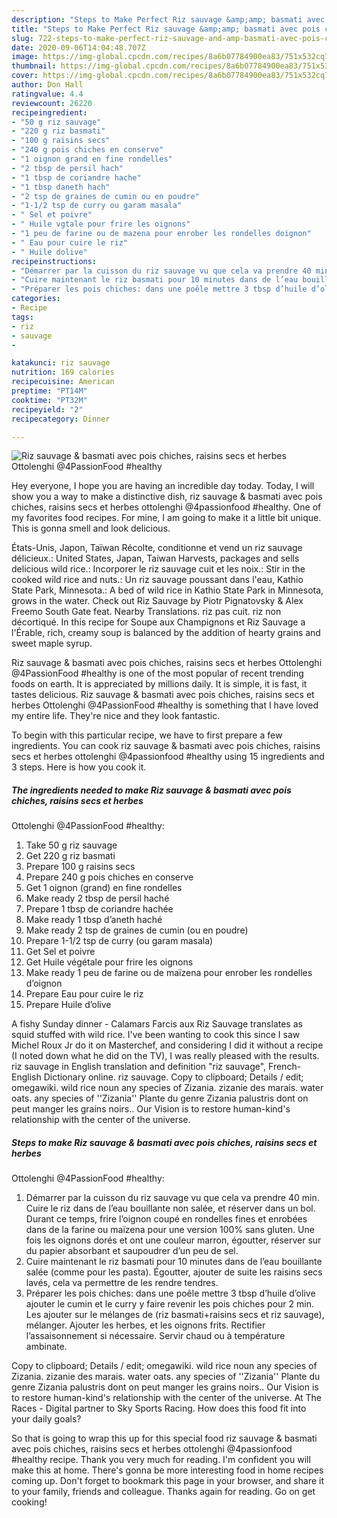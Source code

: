 ```yaml
---
description: "Steps to Make Perfect Riz sauvage &amp;amp; basmati avec pois chiches, raisins secs et herbes  Ottolenghi @4PassionFood #healthy"
title: "Steps to Make Perfect Riz sauvage &amp;amp; basmati avec pois chiches, raisins secs et herbes  Ottolenghi @4PassionFood #healthy"
slug: 722-steps-to-make-perfect-riz-sauvage-and-amp-basmati-avec-pois-chiches-raisins-secs-et-herbes-ottolenghi-4passionfood-healthy
date: 2020-09-06T14:04:48.707Z
image: https://img-global.cpcdn.com/recipes/8a6b07784900ea83/751x532cq70/riz-sauvage-basmati-avec-pois-chiches-raisins-secs-et-herbes-ottolenghi-4passionfood-healthy-photo-principale-de-la-recette.jpg
thumbnail: https://img-global.cpcdn.com/recipes/8a6b07784900ea83/751x532cq70/riz-sauvage-basmati-avec-pois-chiches-raisins-secs-et-herbes-ottolenghi-4passionfood-healthy-photo-principale-de-la-recette.jpg
cover: https://img-global.cpcdn.com/recipes/8a6b07784900ea83/751x532cq70/riz-sauvage-basmati-avec-pois-chiches-raisins-secs-et-herbes-ottolenghi-4passionfood-healthy-photo-principale-de-la-recette.jpg
author: Don Hall
ratingvalue: 4.4
reviewcount: 26220
recipeingredient:
- "50 g riz sauvage"
- "220 g riz basmati"
- "100 g raisins secs"
- "240 g pois chiches en conserve"
- "1 oignon grand en fine rondelles"
- "2 tbsp de persil hach"
- "1 tbsp de coriandre hache"
- "1 tbsp daneth hach"
- "2 tsp de graines de cumin ou en poudre"
- "1-1/2 tsp de curry ou garam masala"
- " Sel et poivre"
- " Huile vgtale pour frire les oignons"
- "1 peu de farine ou de mazena pour enrober les rondelles doignon"
- " Eau pour cuire le riz"
- " Huile dolive"
recipeinstructions:
- "Démarrer par la cuisson du riz sauvage vu que cela va prendre 40 min. Cuire le riz dans de l’eau bouillante non salée, et réserver dans un bol. Durant ce temps, frire l’oignon coupé en rondelles fines et enrobées dans de la farine ou maïzena pour une version 100% sans gluten. Une fois les oignons dorés et ont une couleur marron, égoutter, réserver sur du papier absorbant et saupoudrer d’un peu de sel."
- "Cuire maintenant le riz basmati pour 10 minutes dans de l’eau bouillante salée (comme pour les pasta). Égoutter, ajouter de suite les raisins secs lavés, cela va permettre de les rendre tendres."
- "Préparer les pois chiches: dans une poêle mettre 3 tbsp d’huile d’olive ajouter le cumin et le curry y faire revenir les pois chiches pour 2 min. Les ajouter sur le mélanges de (riz basmati+raisins secs et riz sauvage), mélanger. Ajouter les herbes, et les oignons frits. Rectifier l’assaisonnement si nécessaire. Servir chaud ou à température ambinate."
categories:
- Recipe
tags:
- riz
- sauvage
- 

katakunci: riz sauvage  
nutrition: 169 calories
recipecuisine: American
preptime: "PT14M"
cooktime: "PT32M"
recipeyield: "2"
recipecategory: Dinner

---
```



![Riz sauvage &amp; basmati avec pois chiches, raisins secs et herbes 
Ottolenghi
@4PassionFood #healthy](https://img-global.cpcdn.com/recipes/8a6b07784900ea83/751x532cq70/riz-sauvage-basmati-avec-pois-chiches-raisins-secs-et-herbes-ottolenghi-4passionfood-healthy-photo-principale-de-la-recette.jpg)

Hey everyone, I hope you are having an incredible day today. Today, I will show you a way to make a distinctive dish, riz sauvage &amp; basmati avec pois chiches, raisins secs et herbes 
ottolenghi
@4passionfood #healthy. One of my favorites food recipes. For mine, I am going to make it a little bit unique. This is gonna smell and look delicious.

États-Unis, Japon, Taïwan Récolte, conditionne et vend un riz sauvage délicieux.: United States, Japan, Taiwan Harvests, packages and sells delicious wild rice.: Incorporer le riz sauvage cuit et les noix.: Stir in the cooked wild rice and nuts.: Un riz sauvage poussant dans l&#39;eau, Kathio State Park, Minnesota.: A bed of wild rice in Kathio State Park in Minnesota, grows in the water. Check out Riz Sauvage by Piotr Pignatovsky &amp; Alex Freemo South Gate feat. Nearby Translations. riz pas cuit. riz non décortiqué. In this recipe for Soupe aux Champignons et Riz Sauvage a l&#39;Érable, rich, creamy soup is balanced by the addition of hearty grains and sweet maple syrup.

Riz sauvage &amp; basmati avec pois chiches, raisins secs et herbes 
Ottolenghi
@4PassionFood #healthy is one of the most popular of recent trending foods on earth. It is appreciated by millions daily. It is simple, it is fast, it tastes delicious. Riz sauvage &amp; basmati avec pois chiches, raisins secs et herbes 
Ottolenghi
@4PassionFood #healthy is something that I have loved my entire life. They're nice and they look fantastic.


To begin with this particular recipe, we have to first prepare a few ingredients. You can cook riz sauvage &amp; basmati avec pois chiches, raisins secs et herbes 
ottolenghi
@4passionfood #healthy using 15 ingredients and 3 steps. Here is how you cook it.

<!--inarticleads1-->

##### The ingredients needed to make Riz sauvage &amp; basmati avec pois chiches, raisins secs et herbes 
Ottolenghi
@4PassionFood #healthy:

1. Take 50 g riz sauvage
1. Get 220 g riz basmati
1. Prepare 100 g raisins secs
1. Prepare 240 g pois chiches en conserve
1. Get 1 oignon (grand) en fine rondelles
1. Make ready 2 tbsp de persil haché
1. Prepare 1 tbsp de coriandre hachée
1. Make ready 1 tbsp d’aneth haché
1. Make ready 2 tsp de graines de cumin (ou en poudre)
1. Prepare 1-1/2 tsp de curry (ou garam masala)
1. Get  Sel et poivre
1. Get  Huile végétale pour frire les oignons
1. Make ready 1 peu de farine ou de maïzena pour enrober les rondelles d’oignon
1. Prepare  Eau pour cuire le riz
1. Prepare  Huile d’olive


A fishy Sunday dinner - Calamars Farcis aux Riz Sauvage translates as squid stuffed with wild rice. I&#39;ve been wanting to cook this since I saw Michel Roux Jr do it on Masterchef, and considering I did it without a recipe (I noted down what he did on the TV), I was really pleased with the results. riz sauvage in English translation and definition &#34;riz sauvage&#34;, French-English Dictionary online. riz sauvage. Copy to clipboard; Details / edit; omegawiki. wild rice  noun  any species of Zizania. zizanie des marais. water oats. any species of &#39;&#39;Zizania&#39;&#39; Plante du genre Zizania palustris dont on peut manger les grains noirs.. Our Vision is to restore human-kind&#39;s relationship with the center of the universe. 

<!--inarticleads2-->

##### Steps to make Riz sauvage &amp; basmati avec pois chiches, raisins secs et herbes 
Ottolenghi
@4PassionFood #healthy:

1. Démarrer par la cuisson du riz sauvage vu que cela va prendre 40 min. Cuire le riz dans de l’eau bouillante non salée, et réserver dans un bol. Durant ce temps, frire l’oignon coupé en rondelles fines et enrobées dans de la farine ou maïzena pour une version 100% sans gluten. Une fois les oignons dorés et ont une couleur marron, égoutter, réserver sur du papier absorbant et saupoudrer d’un peu de sel.
1. Cuire maintenant le riz basmati pour 10 minutes dans de l’eau bouillante salée (comme pour les pasta). Égoutter, ajouter de suite les raisins secs lavés, cela va permettre de les rendre tendres.
1. Préparer les pois chiches: dans une poêle mettre 3 tbsp d’huile d’olive ajouter le cumin et le curry y faire revenir les pois chiches pour 2 min. Les ajouter sur le mélanges de (riz basmati+raisins secs et riz sauvage), mélanger. Ajouter les herbes, et les oignons frits. Rectifier l’assaisonnement si nécessaire. Servir chaud ou à température ambinate.


Copy to clipboard; Details / edit; omegawiki. wild rice  noun  any species of Zizania. zizanie des marais. water oats. any species of &#39;&#39;Zizania&#39;&#39; Plante du genre Zizania palustris dont on peut manger les grains noirs.. Our Vision is to restore human-kind&#39;s relationship with the center of the universe. At The Races - Digital partner to Sky Sports Racing. How does this food fit into your daily goals? 

So that is going to wrap this up for this special food riz sauvage &amp; basmati avec pois chiches, raisins secs et herbes 
ottolenghi
@4passionfood #healthy recipe. Thank you very much for reading. I'm confident you will make this at home. There's gonna be more interesting food in home recipes coming up. Don't forget to bookmark this page in your browser, and share it to your family, friends and colleague. Thanks again for reading. Go on get cooking!
